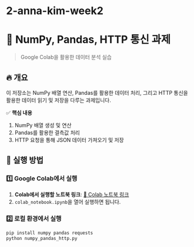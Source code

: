 # 2-anna-kim-week2

# 📌 NumPy, Pandas, HTTP 통신 과제
> Google Colab을 활용한 데이터 분석 실습

## 🔥 개요
이 저장소는 NumPy 배열 연산, Pandas를 활용한 데이터 처리, 그리고 HTTP 통신을 활용한 데이터 읽기 및 저장을 다루는 과제입니다.

✅ **핵심 내용**
1. NumPy 배열 생성 및 연산
2. Pandas를 활용한 결측값 처리
3. HTTP 요청을 통해 JSON 데이터 가져오기 및 저장

## 🚀 실행 방법
### 1️⃣ Google Colab에서 실행
1. **Colab에서 실행할 노트북 링크**: [📎 Colab 노트북 링크](https://colab.research.google.com/drive/1nRyAlusnhRVs4dcuZ2ZHd6jUZcVsPsTv?usp=sharing)
2. `colab_notebook.ipynb`을 열어 실행하면 됩니다.

### 2️⃣ 로컬 환경에서 실행
```bash
pip install numpy pandas requests
python numpy_pandas_http.py
